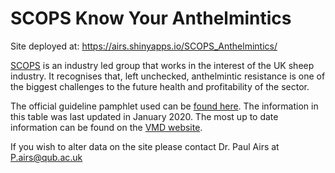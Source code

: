 # SCOPS Know Your Anthelmintics

Site deployed at:  https://airs.shinyapps.io/SCOPS_Anthelmintics/

[SCOPS](https://www.scops.org.uk/) is an industry led group that works in the interest of the UK sheep industry. It recognises that, left unchecked, anthelmintic resistance is one of the biggest challenges to the future health and profitability of the sector.

The official guideline pamphlet used can be [found here](https://www.scops.org.uk/workspace/pdfs/anthelmintics-scops-lssc-web-version-2020.pdf). The information in this table was last updated in January 2020. The most up to date information can be found on the [VMD website](https://www.vmd.defra.gov.uk/ProductInformationDatabase/).

If you wish to alter data on the site please contact Dr. Paul Airs at P.airs@qub.ac.uk
